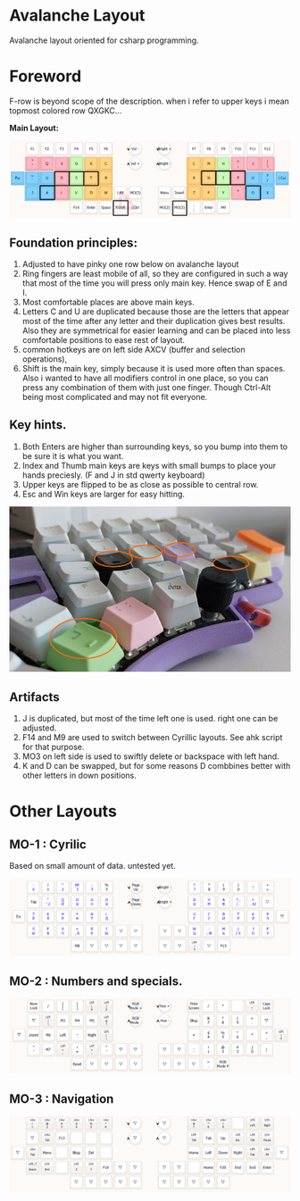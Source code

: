 # Avalanche Layout

Avalanche layout oriented for csharp programming.

# Foreword

F-row is beyond scope of the description. when i refer to upper keys i mean topmost colored row QXGKC...

**Main Layout:**

![L0](L0.png)

## Foundation principles:

1. Adjusted to have pinky one row below on avalanche layout
2. Ring fingers are least mobile of all, so they are configured in such a way that most of the time you will press only main key. Hence swap of E and I.
3. Most comfortable places are above main keys.
4. Letters C and U are duplicated because those are the letters that appear most of the time after any letter and their duplication gives best results. Also they are symmetrical for easier learning and can be placed into less comfortable positions to ease rest of layout.
5. common hotkeys are on left side AXCV (buffer and selection operations),
6. Shift is the main key, simply because it is used more often than spaces.
   Also i wanted to have all modifiers control in one place, so you can press any combination of them with just one finger. Though Ctrl-Alt being most complicated and may not fit everyone.

## Key hints.

1. Both Enters are higher than surrounding keys, so you bump into them to be sure it is what you want.
2. Index and Thumb main keys are keys with small bumps to place your hands preciesly. (F and J in std qwerty keyboard)
3. Upper keys are flipped to be as close as possible to central row.
4. Esc and Win keys are larger for easy hitting.

![KeyHeight](KeyHeight.png)

## Artifacts

1. J is duplicated, but most of the time left one is used. right one can be adjusted.
2. F14 and M9 are used to switch between Cyrillic layouts. See ahk script for that purpose.
3. MO3 on left side is used to swiftly delete or backspace with left hand.
4. K and D can be swapped, but for some reasons D combbines better with other letters in down positions.

# Other Layouts

## MO-1 : Cyrilic

Based on small amount of data. untested yet.

![L1](L1.png)

## MO-2 : Numbers and specials.

![L2](L2.png)

## MO-3 : Navigation

![L3](L3.png)